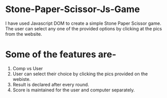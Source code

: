 # Stone-Paper-Scissor-Js-Game
I have used Javascript DOM to create a simple  Stone Paper Scissor game. The user can select any one of the provided options by clicking at the pics from the website. 

# Some of the features are-
1. Comp vs User
2. User can select their choice by clicking the pics provided on the webiste.
3. Result is declared after every round.
4. Score is maintained for the user and computer separately.



